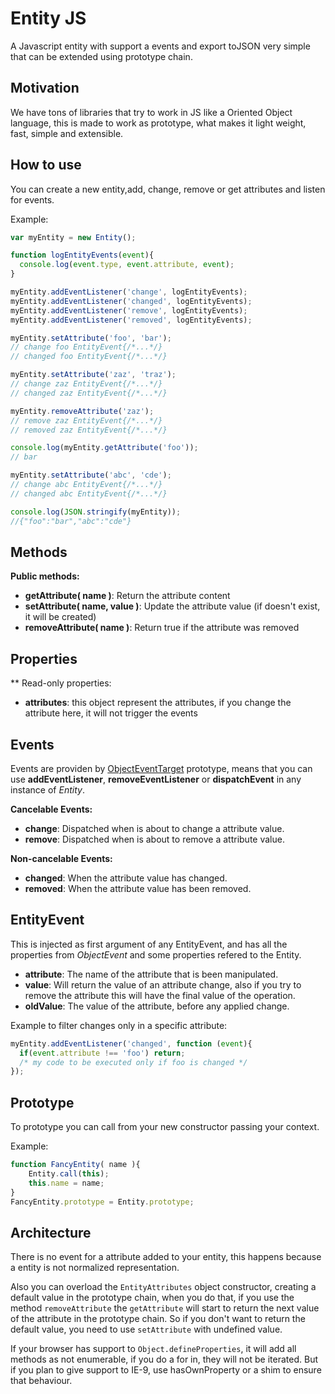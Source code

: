 Entity JS
=========

A Javascript entity with support a events and export toJSON very simple that can be extended using prototype chain.

Motivation
----------

We have tons of libraries that try to work in JS like a Oriented Object language, this is made to work as prototype, what makes it light weight, fast, simple and extensible.

How to use
----------

You can create a new entity,add, change, remove or get attributes and listen for events.

Example:

```Javascript
var myEntity = new Entity();

function logEntityEvents(event){
  console.log(event.type, event.attribute, event);
}

myEntity.addEventListener('change', logEntityEvents);
myEntity.addEventListener('changed', logEntityEvents);
myEntity.addEventListener('remove', logEntityEvents);
myEntity.addEventListener('removed', logEntityEvents);

myEntity.setAttribute('foo', 'bar');
// change foo EntityEvent{/*...*/}
// changed foo EntityEvent{/*...*/}

myEntity.setAttribute('zaz', 'traz');
// change zaz EntityEvent{/*...*/}
// changed zaz EntityEvent{/*...*/}

myEntity.removeAttribute('zaz');
// remove zaz EntityEvent{/*...*/}
// removed zaz EntityEvent{/*...*/}

console.log(myEntity.getAttribute('foo'));
// bar

myEntity.setAttribute('abc', 'cde');
// change abc EntityEvent{/*...*/}
// changed abc EntityEvent{/*...*/}

console.log(JSON.stringify(myEntity));
//{"foo":"bar","abc":"cde"}
```

Methods
-------

**Public methods:**

* **getAttribute( name )**: Return the attribute content
* **setAttribute( name, value )**: Update the attribute value (if doesn't exist, it will be created)
* **removeAttribute( name )**: Return true if the attribute was removed

Properties
----------

** Read-only properties:

* **attributes**: this object represent the attributes, if you change the attribute here, it will not trigger the events

Events
------

Events are providen by [ObjectEventTarget](https://github.com/gartz/ObjectEventTarget) prototype, means that you can use **addEventListener**, **removeEventListener** or **dispatchEvent** in any instance of *Entity*.

**Cancelable Events:**

* **change**: Dispatched when is about to change a attribute value.
* **remove**: Dispatched when is about to remove a attribute value.

**Non-cancelable Events:**

* **changed**: When the attribute value has changed.
* **removed**: When the attribute value has been removed.

EntityEvent
-----------

This is injected as first argument of any EntityEvent, and has all the properties from *ObjectEvent* and some properties refered to the Entity.

* **attribute**: The name of the attribute that is been manipulated.
* **value**: Will return the value of an attribute change, also if you try to remove the attribute this will have the final value of the operation.
* **oldValue**: The value of the attribute, before any applied change.

Example to filter changes only in a specific attribute:

```Javascript
myEntity.addEventListener('changed', function (event){
  if(event.attribute !== 'foo') return;
  /* my code to be executed only if foo is changed */
});
```

Prototype
---------

To prototype you can call from your new constructor passing your context.

Example:
```Javascript
function FancyEntity( name ){
    Entity.call(this);
    this.name = name;
}
FancyEntity.prototype = Entity.prototype;
```

Architecture
------------

There is no event for a attribute added to your entity, this happens because a entity is not normalized representation.

Also you can overload the `EntityAttributes` object constructor, creating a default value in the prototype chain, when you do that, if you use the method `removeAttribute` the `getAttribute` will start to return the next value of the attribute in the prototype chain. So if you don't want to return the default value, you need to use `setAttribute` with undefined value.

If your browser has support to `Object.defineProperties`, it will add all methods as not enumerable, if you do a for in, they will not be iterated. But if you plan to give support to IE-9, use hasOwnProperty or a shim to ensure that behaviour.
